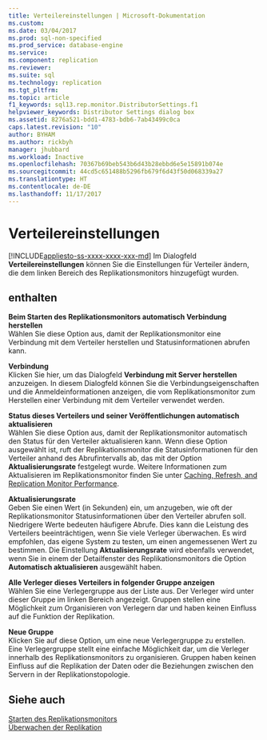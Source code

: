 ```yaml
---
title: Verteilereinstellungen | Microsoft-Dokumentation
ms.custom: 
ms.date: 03/04/2017
ms.prod: sql-non-specified
ms.prod_service: database-engine
ms.service: 
ms.component: replication
ms.reviewer: 
ms.suite: sql
ms.technology: replication
ms.tgt_pltfrm: 
ms.topic: article
f1_keywords: sql13.rep.monitor.DistributorSettings.f1
helpviewer_keywords: Distributor Settings dialog box
ms.assetid: 8276a521-bdd1-4783-bdb6-7ab43499c0ca
caps.latest.revision: "10"
author: BYHAM
ms.author: rickbyh
manager: jhubbard
ms.workload: Inactive
ms.openlocfilehash: 70367b69beb543b6d43b28ebbd6e5e15891b074e
ms.sourcegitcommit: 44cd5c651488b5296fb679f6d43f50d068339a27
ms.translationtype: HT
ms.contentlocale: de-DE
ms.lasthandoff: 11/17/2017
---
```

# <a name="distributor-settings"></a>Verteilereinstellungen
[!INCLUDE[appliesto-ss-xxxx-xxxx-xxx-md](../../includes/appliesto-ss-xxxx-xxxx-xxx-md.md)] Im Dialogfeld **Verteilereinstellungen** können Sie die Einstellungen für Verteiler ändern, die dem linken Bereich des Replikationsmonitors hinzugefügt wurden.  
  
## <a name="options"></a>enthalten  
 **Beim Starten des Replikationsmonitors automatisch Verbindung herstellen**  
 Wählen Sie diese Option aus, damit der Replikationsmonitor eine Verbindung mit dem Verteiler herstellen und Statusinformationen abrufen kann.  
  
 **Verbindung**  
 Klicken Sie hier, um das Dialogfeld **Verbindung mit Server herstellen** anzuzeigen. In diesem Dialogfeld können Sie die Verbindungseigenschaften und die Anmeldeinformationen anzeigen, die vom Replikationsmonitor zum Herstellen einer Verbindung mit dem Verteiler verwendet werden.  
  
 **Status dieses Verteilers und seiner Veröffentlichungen automatisch aktualisieren**  
 Wählen Sie diese Option aus, damit der Replikationsmonitor automatisch den Status für den Verteiler aktualisieren kann. Wenn diese Option ausgewählt ist, ruft der Replikationsmonitor die Statusinformationen für den Verteiler anhand des Abrufintervalls ab, das mit der Option **Aktualisierungsrate** festgelegt wurde. Weitere Informationen zum Aktualisieren im Replikationsmonitor finden Sie unter [Caching, Refresh, and Replication Monitor Performance](../../relational-databases/replication/monitor/caching-refresh-and-replication-monitor-performance.md).  
  
 **Aktualisierungsrate**  
 Geben Sie einen Wert (in Sekunden) ein, um anzugeben, wie oft der Replikationsmonitor Statusinformationen über den Verteiler abrufen soll. Niedrigere Werte bedeuten häufigere Abrufe. Dies kann die Leistung des Verteilers beeinträchtigen, wenn Sie viele Verleger überwachen. Es wird empfohlen, das eigene System zu testen, um einen angemessenen Wert zu bestimmen. Die Einstellung **Aktualisierungsrate** wird ebenfalls verwendet, wenn Sie in einem der Detailfenster des Replikationsmonitors die Option **Automatisch aktualisieren** ausgewählt haben.  
  
 **Alle Verleger dieses Verteilers in folgender Gruppe anzeigen**  
 Wählen Sie eine Verlegergruppe aus der Liste aus. Der Verleger wird unter dieser Gruppe im linken Bereich angezeigt. Gruppen stellen eine Möglichkeit zum Organisieren von Verlegern dar und haben keinen Einfluss auf die Funktion der Replikation.  
  
 **Neue Gruppe**  
 Klicken Sie auf diese Option, um eine neue Verlegergruppe zu erstellen. Eine Verlegergruppe stellt eine einfache Möglichkeit dar, um die Verleger innerhalb des Replikationsmonitors zu organisieren. Gruppen haben keinen Einfluss auf die Replikation der Daten oder die Beziehungen zwischen den Servern in der Replikationstopologie.  
  
## <a name="see-also"></a>Siehe auch  
 [Starten des Replikationsmonitors](../../relational-databases/replication/monitor/start-the-replication-monitor.md)   
 [Überwachen der Replikation](../../relational-databases/replication/monitor/monitoring-replication-overview.md)  
  
  
